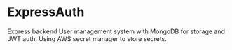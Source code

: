# ExpressAuth
Express backend User management system with MongoDB for storage and JWT auth. Using AWS secret manager to store secrets. 
